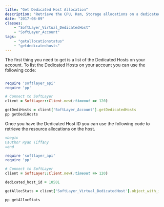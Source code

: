 ```yaml
---
title: "Get Dedicated Host Allocation"
description: "Retrieve the CPU, Ram, Storage allocations on a dedicated host. "
date: "2017-08-09"
classes:
    - "SoftLayer_Virtual_DedicatedHost"
    - "SoftLayer_Account"
tags:
    - "getallocationstatus"
    - "getdedicatedhosts"
---
```


The first thing you need to get is a list of the Dedicated Hosts on your account. To list the Dedicated Hosts on your account you can use the following code:


```ruby

require 'softlayer_api' 
require 'pp' 

# Connect to SoftLayer
client = SoftLayer::Client.new(:timeout => 120)

getDediHosts = client['SoftLayer_Account'].getDedicatedHosts
pp getDediHosts
```


Once you have the Dedicated Host ID you can use the following code to retrieve the resource allocations on the host.

```ruby
=begin
@author Ryan Tiffany
=end

require 'softlayer_api' 
require 'pp' 

# Connect to SoftLayer
client = SoftLayer::Client.new(:timeout => 120)

dedicated_host_id = 10501

getAllocStats = client['SoftLayer_Virtual_DedicatedHost'].object_with_id(dedicated_host_id).getAllocationStatus

pp getAllocStats
```
